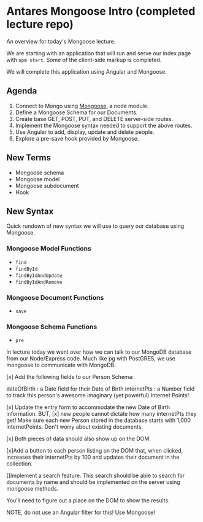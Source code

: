 # Antares Mongoose Intro (completed lecture repo)
An overview for today's Mongoose lecture.

We are starting with an application that will run and serve our
index page with `npm start`. Some of the client-side markup is completed.

We will complete this application using Angular and Mongoose.

## Agenda

1. Connect to Mongo using [Mongoose](http://mongoosejs.com/), a node module.
2. Define a Mongoose Schema for our Documents.
3. Create base GET, POST, PUT, and DELETE server-side routes.
4. Implement the Mongoose syntax needed to support the above routes.
5. Use Angular to add, display, update and delete people.
6. Explore a pre-save hook provided by Mongoose.

## New Terms

* Mongoose schema
* Mongoose model
* Mongoose subdocument
* Hook

## New Syntax

Quick rundown of new syntax we will use to query our database using Mongoose.

### Mongoose Model Functions

* `find`
* `findById`
* `findByIdAndUpdate`
* `findByIdAndRemove`

### Mongoose Document Functions

* `save`

### Mongoose Schema Functions

* `pre`


In lecture today we went over how we can talk to our MongoDB database from our Node/Express code. Much like pg with PostGRES, we use mongoose to communicate with MongoDB.

[x] Add the following fields to our Person Schema:

  dateOfBirth : a Date field for their Date of Birth
  internetPts : a Number field to track this person's awesome imaginary (yet powerful) Internet Points!

[x] Update the entry form to accommodate the new Date of Birth information. BUT,
[x] new people cannot dictate how many internetPts they get! Make sure each new Person stored in the database  starts with 1,000 internetPoints. Don't worry about existing documents.

[x] Both pieces of data should also show up on the DOM.

[x]Add a button to each person listing on the DOM that, when clicked, increases their internetPts by 100 and updates their document in the collection.

[]Implement a search feature. This search should be able to search for documents by name and should be implemented on the server using mongoose methods.

You'll need to figure out a place on the DOM to show the results.

NOTE, do not use an Angular filter for this! Use Mongoose!

